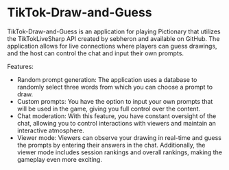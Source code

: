# TikTok-Draw-and-Guess

TikTok-Draw-and-Guess is an application for playing Pictionary that utilizes the TikTokLiveSharp API created by sebheron and available on GitHub. The application allows for live connections where players can guess drawings, and the host can control the chat and input their own prompts.

Features:

- Random prompt generation: The application uses a database to randomly select three words from which you can choose a prompt to draw.
- Custom prompts: You have the option to input your own prompts that will be used in the game, giving you full control over the content.
- Chat moderation: With this feature, you have constant oversight of the chat, allowing you to control interactions with viewers and maintain an interactive atmosphere.
- Viewer mode: Viewers can observe your drawing in real-time and guess the prompts by entering their answers in the chat. Additionally, the viewer mode includes session rankings and overall rankings, making the gameplay even more exciting.
